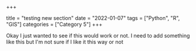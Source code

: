 +++

title = "testing new section"
date = "2022-01-07"
tags = ["Python", "R", "GIS"]
categories = ["Category 5"]
+++

Okay I just wanted to see if this would work or not. I need to add something like this but I'm not sure if I like it this way or not

